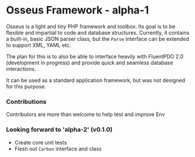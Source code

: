 # Osseus Framework - alpha-1

Osseus is a light and tiny PHP framework and toolbox. Its goal is to be flexible
and impartial to code and database structures. Currently, it contains a built-in, basic
JSON parser class, but the `Parse` interface can be extended to support XML, YAML etc.

The plan for this is to also be able to interface heavily with FluentPDO 2.0
(development in progress) and provide quick and seamless database interactions.

It can be used as a standard application framework, but was not designed for
this purpose.

### Contributions
Contributors are more than welcome to help test and improve Env

### Looking forward to 'alpha-2' (v0.1.0)
- Create core unit tests
- Flesh out `Carbon` interface and class
